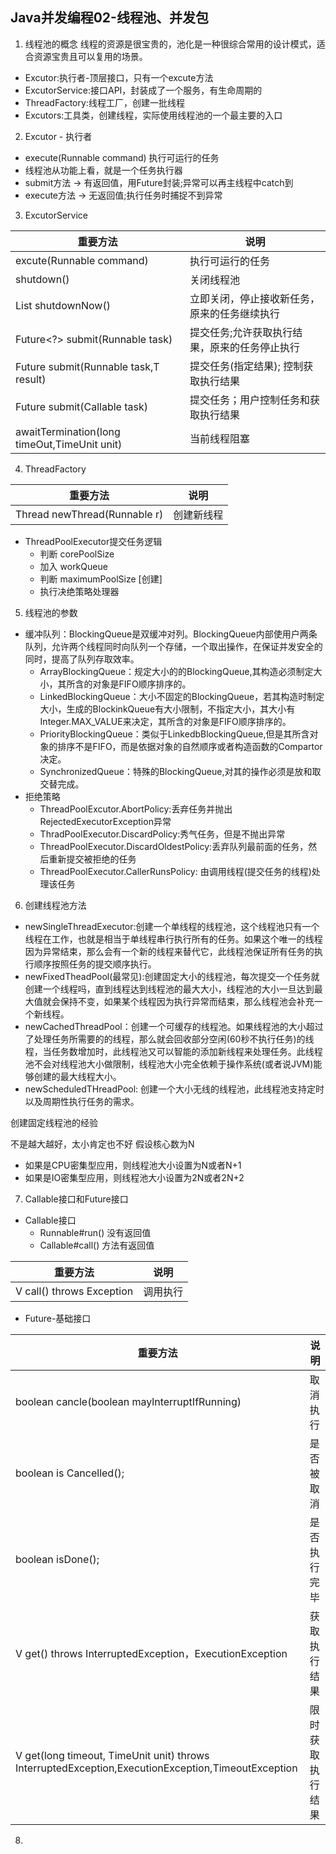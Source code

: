  Java并发编程02-线程池、并发包
 ---
1. 线程池的概念
线程的资源是很宝贵的，池化是一种很综合常用的设计模式，适合资源宝贵且可以复用的场景。

- Excutor:执行者-顶层接口，只有一个excute方法
- ExcutorService:接口API，封装成了一个服务，有生命周期的
- ThreadFactory:线程工厂，创建一批线程
- Excutors:工具类，创建线程，实际使用线程池的一个最主要的入口



2. Excutor - 执行者
- execute(Runnable command) 执行可运行的任务
- 线程池从功能上看，就是一个任务执行器
- submit方法 -> 有返回值，用Future封装;异常可以再主线程中catch到
- execute方法 -> 无返回值;执行任务时捕捉不到异常

3. ExcutorService

重要方法  |  说明  
----- |---- 
excute(Runnable command)  | 执行可运行的任务
shutdown() | 关闭线程池
List<Runnable> shutdownNow() | 立即关闭，停止接收新任务，原来的任务继续执行
Future<?> submit(Runnable task) | 提交任务;允许获取执行结果，原来的任务停止执行
<T> Future<T> submit(Runnable task,T result) | 提交任务(指定结果); 控制获取执行结果
<T> Future<T> submit(Callable<T> task) | 提交任务；用户控制任务和获取执行结果
awaitTermination(long timeOut,TimeUnit unit) | 当前线程阻塞

4. ThreadFactory 

重要方法  |  说明  
----- |---- 
Thread newThread(Runnable r)  | 创建新线程

- ThreadPoolExecutor提交任务逻辑
    * 判断 corePoolSize
    * 加入 workQueue
    * 判断 maximumPoolSize [创建]
    * 执行决绝策略处理器

5. 线程池的参数
- 缓冲队列：BlockingQueue是双缓冲对列。BlockingQueue内部使用户两条队列，允许两个线程同时向队列一个存储，一个取出操作，在保证并发安全的同时，提高了队列存取效率。
    * ArrayBlockingQueue：规定大小的的BlockingQueue,其构造必须制定大小，其所含的对象是FIFO顺序排序的。
    * LinkedBlockingQueue：大小不固定的BlockingQueue，若其构造时制定大小，生成的BlockinkQueue有大小限制，不指定大小，其大小有Integer.MAX_VALUE来决定，其所含的对象是FIFO顺序排序的。
    * PriorityBlockingQueue：类似于LinkedbBlockingQueue,但是其所含对象的排序不是FIFO，而是依据对象的自然顺序或者构造函数的Compartor决定。
    * SynchronizedQueue：特殊的BlockingQueue,对其的操作必须是放和取交替完成。
- 拒绝策略
    * ThreadPoolExcutor.AbortPolicy:丢弃任务并抛出RejectedExecutorException异常
    * ThradPoolExecutor.DiscardPolicy:秀气任务，但是不抛出异常
    * ThreadPoolExecutor.DiscardOldestPolicy:丢弃队列最前面的任务，然后重新提交被拒绝的任务
    * ThreadPoolExecutor.CallerRunsPolicy: 由调用线程(提交任务的线程)处理该任务
6. 创建线程池方法

- newSingleThreadExecutor:创建一个单线程的线程池，这个线程池只有一个线程在工作，也就是相当于单线程串行执行所有的任务。如果这个唯一的线程因为异常结束，那么会有一个新的线程来替代它，此线程池保证所有任务的执行顺序按照任务的提交顺序执行。
- newFixedTheadPool(最常见):创建固定大小的线程池，每次提交一个任务就创建一个线程吗，直到线程达到线程池的最大大小，线程池的大小一旦达到最大值就会保持不变，如果某个线程因为执行异常而结束，那么线程池会补充一个新线程。
- newCachedThreadPool：创建一个可缓存的线程池。如果线程池的大小超过了处理任务所需要的的线程，那么就会回收部分空闲(60秒不执行任务)的线程，当任务数增加时，此线程池又可以智能的添加新线程来处理任务。此线程池不会对线程池大小做限制，线程池大小完全依赖于操作系统(或者说JVM)能够创建的最大线程大小。
- newScheduledTHreadPool: 创建一个大小无线的线程池，此线程池支持定时以及周期性执行任务的需求。

创建固定线程池的经验

不是越大越好，太小肯定也不好
假设核心数为N

- 如果是CPU密集型应用，则线程池大小设置为N或者N+1
- 如果是IO密集型应用，则线程池大小设置为2N或者2N+2

7. Callable接口和Future接口
- Callable接口
    * Runnable#run() 没有返回值
    * Callable#call() 方法有返回值

重要方法  |  说明  
----- |---- 
V call() throws Exception | 调用执行

- Future-基础接口

重要方法  |  说明  
----- |---- 
boolean cancle(boolean maylnterruptIfRunning) | 取消执行
boolean is Cancelled(); | 是否被取消
boolean isDone(); | 是否执行完毕
V get() throws InterruptedException，ExecutionException | 获取执行结果
V get(long timeout, TimeUnit unit) throws InterruptedException,ExecutionException,TimeoutException | 限时获取执行结果

8. 





